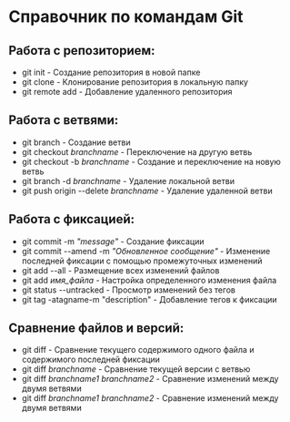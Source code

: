 # Справочник по командам Git

## Работа с репозиторием:

- git init - Создание репозитория в новой папке
- git clone - Клонирование репозитория в локальную папку
- git remote add - Добавление удаленного репозитория

## Работа с ветвями:

- git branch - Создание ветви
- git checkout *branchname* - Переключение на другую ветвь
- git checkout -b *branchname* - Создание и переключение на новую ветвь
- git branch -d *branchname* - Удаление локальной ветви
- git push origin --delete *branchname* - Удаление удаленной ветви

## Работа с фиксацией:

- git commit -m *"message"* - Создание фиксации
- git commit --amend -m *"Обновленное сообщение"* - Изменение последней фиксации с помощью промежуточных изменений
- git add --all - Размещение всех изменений файлов
- git add *имя_файла* - Настройка определенного изменения файла
- git status --untracked - Просмотр изменений без тегов
- git tag -atagname-m "description" - Добавление тегов к фиксации

## Сравнение файлов и версий:

- git diff - Сравнение текущего содержимого одного файла и содержимого последней фиксации
- git diff *branchname* - Сравнение текущей версии с ветвью
- git diff *branchname1* *branchname2* - Сравнение изменений между двумя ветвями
- git diff *branchname1* *branchname2* - Сравнение изменений между двумя ветвями

